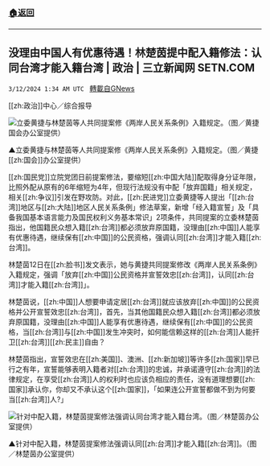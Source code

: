 ###  [:house:返回](README.md)
---


## 没理由中国人有优惠待遇！林楚茵提中配入籍修法：认同台湾才能入籍台湾 | 政治 | 三立新闻网  SETN.COM
`3/12/2024 1:34 AM UTC ` [轉載自GNews](https://gnews.org/articles/2385822)

[[zh:政治]]中心／综合报导

![立委黄捷与林楚茵等人共同提案修《两岸人民关系条例》入籍规定。（图／黄捷国会办公室提供）](https://v3-statics.mirrormedia.mg/images/6441f003-6136-46d6-a021-27dad0b0a170-w1600.jpg "立委黄捷与林楚茵等人共同提案修《两岸人民关系条例》入籍规定。（图／黄捷国会办公室提供）")

▲立委黄捷与林楚茵等人共同提案修《两岸人民关系条例》入籍规定。（图／黄捷[[zh:国会]]办公室提供）

[[zh:国民党]]立院党团日前提案修法，要缩短[[zh:中国大陆]]配取得身分证年限，比照外配从原有的6年缩短为4年，但现行法规没有中配「放弃国籍」相关规定，相关[[zh:争议]]引发在野攻防。对此，[[zh:民进党]]立委黄捷等人提出「[[zh:台湾]]地区与[[zh:大陆]]地区人民关系条例」修法草案，新增「经入籍宣誓」及「具备我国基本语言能力及国民权利义务基本常识」2项条件，共同提案的立委林楚茵指出，他国籍民众想入籍[[zh:台湾]]都必须放弃原国籍，没理由[[zh:中国]]人能享有优惠待遇，继续保有[[zh:中国]]的公民资格，强调认同[[zh:台湾]]才能入籍[[zh:台湾]]。

林楚茵12日在[[zh:脸书]]发文表示，她与黄捷共同提案修改《两岸人民关系条例》入籍规定，强调「放弃[[zh:中国]]公民资格并宣誓效忠[[zh:台湾]]，认同[[zh:台湾]]才能入籍[[zh:台湾]]」。

林楚茵说，[[zh:中国]]人想要申请定居[[zh:台湾]]就应该放弃[[zh:中国]]的公民资格并公开宣誓效忠[[zh:台湾]]，首先，当其他国籍民众想入籍[[zh:台湾]]都必须放弃原国籍，没理由[[zh:中国]]人能享有优惠待遇，继续保有[[zh:中国]]的公民资格，当[[zh:台湾]]与[[zh:中国]]发生冲突时，如何能信赖这样的[[zh:台湾]]人能扞卫[[zh:台湾]][[zh:民主]]自由？

林楚茵指出，宣誓效忠在[[zh:美国]]、澳洲、[[zh:新加坡]]等许多[[zh:国家]]早已行之有年，宣誓能够表明入籍者对[[zh:台湾]]的忠诚，并承诺遵守[[zh:台湾]]的法律规定，在享受[[zh:台湾]]人的权利时也应该负相应的责任，没有道理想要[[zh:国家]]承认你，你却又不承认这个[[zh:国家]]，「如果连公开宣誓都做不到为何要当[[zh:台湾]]人?」

![针对中配入籍，林楚茵提案修法强调认同台湾才能入籍台湾。（图／林楚茵办公室提供）](https://attach.setn.com/newsimages/2024/03/06/4557232-PH.jpg "针对中配入籍，林楚茵提案修法强调认同台湾才能入籍台湾。（图／林楚茵办公室提供）")

▲针对中配入籍，林楚茵提案修法强调认同[[zh:台湾]]才能入籍[[zh:台湾]]。（图／林楚茵办公室提供）
